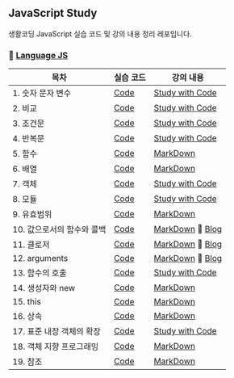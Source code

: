 ## JavaScript Study

생활코딩 JavaScript 실습 코드 및 강의 내용 정리 레포입니다. 

### :open_file_folder: [Language JS](https://opentutorials.org/course/743)

| 목차 | 실습 코드 | 강의 내용 |
| --- | --- | --- |
| 1. 숫자 문자 변수 | [Code](https://github.com/mnxmnz/JS_studying/tree/master/basics) | [Study with Code](https://github.com/mnxmnz/JS_studying/tree/master/basics) |
| 2. 비교 | [Code](https://github.com/mnxmnz/JS_studying/tree/master/compare) | [Study with Code](https://github.com/mnxmnz/JS_studying/tree/master/compare) |
| 3. 조건문 | [Code](https://github.com/mnxmnz/JS_studying/tree/master/conditionalStatement) | [Study with Code](https://github.com/mnxmnz/JS_studying/tree/master/conditionalStatement) |
| 4. 반복문 | [Code](https://github.com/mnxmnz/JS_studying/tree/master/loop) | [Study with Code](https://github.com/mnxmnz/JS_studying/tree/master/loop) |
| 5. 함수 | [Code](https://github.com/mnxmnz/JS_studying/tree/master/function) | [MarkDown](https://github.com/mnxmnz/JS_studying/blob/master/function/function.md) |
| 6. 배열 | [Code](https://github.com/mnxmnz/JS_studying/tree/master/array) | [MarkDown](https://github.com/mnxmnz/JS_studying/blob/master/array/array.md) |
| 7. 객체 | [Code](https://github.com/mnxmnz/JS_studying/tree/master/object) | [Study with Code](https://github.com/mnxmnz/JS_studying/tree/master/object) |
| 8. 모듈 | [Code](https://github.com/mnxmnz/JS_studying/tree/master/module) | [Study with Code](https://github.com/mnxmnz/JS_studying/tree/master/module) |
| 9. 유효범위 | [Code](https://github.com/mnxmnz/JS_studying/tree/master/scope) | [MarkDown](https://github.com/mnxmnz/JS_studying/blob/master/scope/scope.md) |
| 10. 값으로서의 함수와 콜백 | [Code](https://github.com/mnxmnz/JS_studying/tree/master/function(valueBasedFunction%26callBack)) | [MarkDown](https://github.com/mnxmnz/JS_studying/blob/master/function(valueBasedFunction%26callBack)/function.md) :link: [Blog](https://bixdata.tistory.com/88) |
| 11. 클로저 | [Code](https://github.com/mnxmnz/JS_studying/tree/master/closure) | [MarkDown](https://github.com/mnxmnz/JS_studying/blob/master/closure/closure.md) :link: [Blog](https://bixdata.tistory.com/89) |
| 12. arguments | [Code](https://github.com/mnxmnz/JS_studying/tree/master/arguments) | [MarkDown](https://github.com/mnxmnz/JS_studying/blob/master/arguments/arguments.md) :link: [Blog](https://bixdata.tistory.com/90) |
| 13. 함수의 호출 | [Code](https://github.com/mnxmnz/JS_studying/tree/master/apply) | [Study with Code](https://github.com/mnxmnz/JS_studying/tree/master/apply) |
| 14. 생성자와 new | [Code](https://github.com/mnxmnz/JS_studying/tree/master/constructor) | [MarkDown](https://github.com/mnxmnz/JS_studying/blob/master/constructor/constructor.md) |
| 15. this | [Code](https://github.com/mnxmnz/JS_studying/tree/master/this) | [MarkDown](https://github.com/mnxmnz/JS_studying/blob/master/this/this.md) |
| 16. 상속 | [Code](https://github.com/mnxmnz/JS_studying/tree/master/inheritance) | [MarkDown](https://github.com/mnxmnz/JS_studying/blob/master/inheritance/inheritance.md) |
| 17. 표준 내장 객체의 확장 | [Code](https://github.com/mnxmnz/JS_studying/tree/master/expansion) | [Study with Code](https://github.com/mnxmnz/JS_studying/tree/master/expansion) |
| 18. 객체 지향 프로그래밍 | [Code](https://github.com/mnxmnz/JS_studying/tree/master/object(OOP)) | [MarkDown](https://github.com/mnxmnz/JS_studying/blob/master/object(OOP)/object.md) |
| 19. 참조 | [Code](https://github.com/mnxmnz/JS_studying/tree/master/reference) | [MarkDown](https://github.com/mnxmnz/JS_studying/blob/master/reference/reference.md) |

